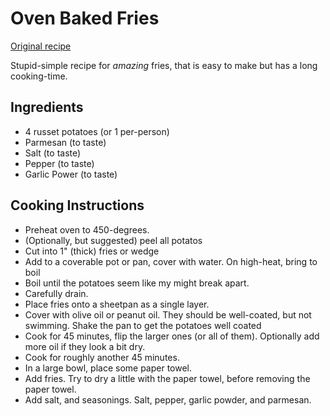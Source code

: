 # Oven Baked Fries
[Original recipe](https://youtu.be/m6kcANnAJSo)

Stupid-simple recipe for _amazing_ fries, that is easy to make but has a long cooking-time.

## Ingredients

* 4 russet potatoes (or 1 per-person)
* Parmesan (to taste)
* Salt (to taste)
* Pepper (to taste)
* Garlic Power (to taste)

## Cooking Instructions

- Preheat oven to 450-degrees.
- (Optionally, but suggested) peel all potatos
- Cut into 1" (thick) fries or wedge
- Add to a coverable pot or pan, cover with water. On high-heat, bring to boil
- Boil until the potatoes seem like my might break apart.
- Carefully drain.
- Place fries onto a sheetpan as a single layer.
- Cover with olive oil or peanut oil. They should be well-coated, but not swimming. Shake the pan to get the potatoes well coated
- Cook for 45 minutes, flip the larger ones (or all of them). Optionally add more oil if they look a bit dry.
- Cook for roughly another 45 minutes.
- In a large bowl, place some paper towel.
- Add fries. Try to dry a little with the paper towel, before removing the paper towel.
- Add salt, and seasonings. Salt, pepper, garlic powder, and parmesan.
